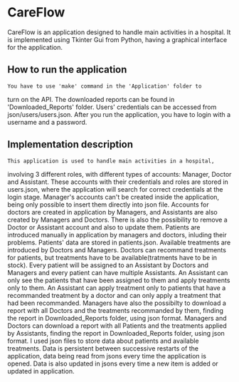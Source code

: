 # CareFlow

CareFlow is an application designed to handle main activities in a hospital.
It is implemented using Tkinter Gui from Python, having a graphical
interface for the application.

How to run the application
-
    You have to use 'make' command in the 'Application' folder to
turn on the API. The downloaded reports can be found in 'Downloaded_Reports'
folder. Users' credentials can be accessed from json/users/users.json.
After you run the application, you have to login with a username and a password.

Implementation description
-
    This application is used to handle main activities in a hospital,
involving 3 different roles, with different types of accounts:
Manager, Doctor and Assistant. These accounts with their credentials
and roles are stored in users.json, where the application will search
for correct credentials at the login stage. Manager's accounts can't be
created inside the application, being only possible to insert them directly
into json file. Accounts for doctors are created in application by Managers,
and Assistants are also created by Managers and Doctors. There is also the
possibility to remove a Doctor or Assistant account and also to update them.
Patients are introduced manually in application by managers and doctors, inluding
their problems. Patients' data are stored in patients.json.
    Available treatments are introduced by Doctors and Managers. Doctors can recommand
treatments for patients, but treatments have to be available(tratments have to be
in stock).
    Every patient will be assigned to an Assistant by Doctors and Managers and every
patient can have multiple Assistants. An Assistant can only see the patients that have
been assigned to them and apply treatments only to them.
    An Assistant can apply treatment only to patients that have a recommanded treatment
by a doctor and can only apply a treatment that had been recommanded.
    Managers have also the possibilty to download a report with all Doctors and the
treatments recommanded by them, finding the report in Downloaded_Reports folder,
using json format.
    Managers and Doctors can download a report with all Patients and the
treatments applied by Assistants, finding the report in Downloaded_Reports folder,
using json format.
    I used json files to store data about patients and available treatments.
    Data is persistent between successive restarts of the application, data being
read from jsons every time the application is opened. Data is also updated in jsons
every time a new item is added or updated in application.
